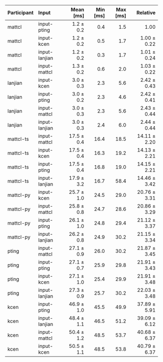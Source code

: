 | Participant | Input | Mean [ms] | Min [ms] | Max [ms] | Relative |
|:---|:---|---:|---:|---:|---:|
| mattcl | input-pting | 1.2 ± 0.2 | 0.4 | 1.5 | 1.00 |
| mattcl | input-kcen | 1.2 ± 0.2 | 0.5 | 1.7 | 1.00 ± 0.22 |
| mattcl | input-lanjian | 1.2 ± 0.2 | 0.3 | 1.7 | 1.01 ± 0.24 |
| mattcl | input-mattcl | 1.3 ± 0.2 | 0.6 | 2.0 | 1.03 ± 0.22 |
| lanjian | input-kcen | 3.0 ± 0.3 | 2.3 | 5.6 | 2.42 ± 0.43 |
| lanjian | input-pting | 3.0 ± 0.2 | 2.3 | 4.6 | 2.42 ± 0.41 |
| lanjian | input-mattcl | 3.0 ± 0.3 | 2.3 | 5.6 | 2.43 ± 0.44 |
| lanjian | input-lanjian | 3.0 ± 0.3 | 2.4 | 6.0 | 2.44 ± 0.44 |
| mattcl-ts | input-mattcl | 17.5 ± 0.4 | 16.4 | 18.5 | 14.11 ± 2.20 |
| mattcl-ts | input-kcen | 17.5 ± 0.4 | 16.3 | 19.2 | 14.13 ± 2.21 |
| mattcl-ts | input-pting | 17.5 ± 0.4 | 16.8 | 19.0 | 14.15 ± 2.21 |
| mattcl-ts | input-lanjian | 17.9 ± 3.2 | 16.7 | 58.4 | 14.46 ± 3.42 |
| mattcl-py | input-kcen | 25.7 ± 1.0 | 24.5 | 29.0 | 20.76 ± 3.31 |
| mattcl-py | input-mattcl | 25.8 ± 0.8 | 24.7 | 28.6 | 20.86 ± 3.29 |
| mattcl-py | input-pting | 26.1 ± 1.0 | 24.8 | 29.4 | 21.12 ± 3.37 |
| mattcl-py | input-lanjian | 26.2 ± 0.8 | 24.9 | 30.2 | 21.15 ± 3.34 |
| pting | input-mattcl | 27.1 ± 0.9 | 26.0 | 30.2 | 21.87 ± 3.45 |
| pting | input-pting | 27.1 ± 0.7 | 25.9 | 29.8 | 21.91 ± 3.43 |
| pting | input-kcen | 27.1 ± 1.0 | 25.4 | 29.9 | 21.91 ± 3.48 |
| pting | input-lanjian | 27.3 ± 0.9 | 25.7 | 30.2 | 22.03 ± 3.48 |
| kcen | input-pting | 46.9 ± 1.0 | 45.5 | 49.9 | 37.89 ± 5.91 |
| kcen | input-lanjian | 48.4 ± 1.1 | 46.5 | 51.2 | 39.09 ± 6.12 |
| kcen | input-mattcl | 50.4 ± 1.2 | 48.5 | 53.7 | 40.68 ± 6.37 |
| kcen | input-kcen | 50.5 ± 1.1 | 48.5 | 53.8 | 40.79 ± 6.37 |
